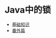 # Java中的锁

* [基础知识](/javazhong-de-suo/ji-chu-zhi-shi.md)
* [番外篇](/javazhong-de-suo/fan-wai-pian.md)



